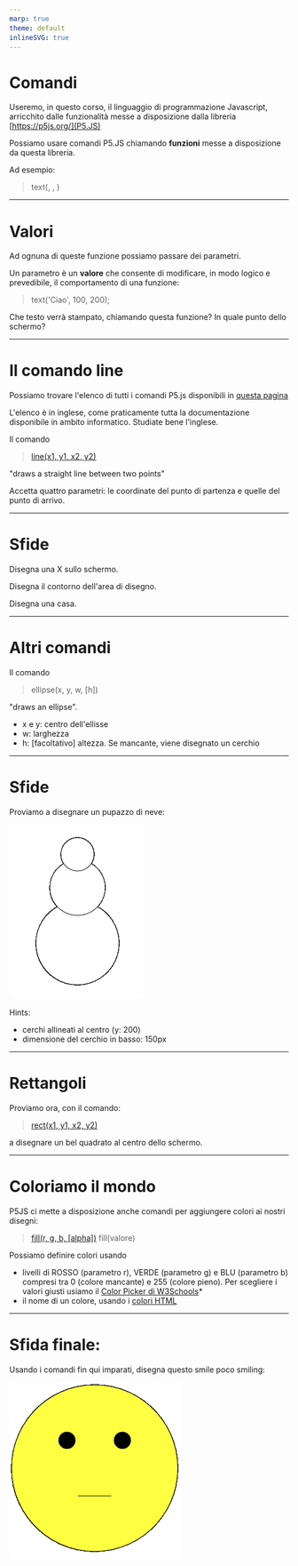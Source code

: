 ```yaml
---
marp: true
theme: default
inlineSVG: true
---
```


# Comandi

Useremo, in questo corso, il linguaggio di programmazione Javascript, arricchito dalle funzionalità messe a disposizione dalla libreria [https://p5js.org/](P5.JS)

Possiamo usare comandi P5.JS chiamando **funzioni** messe a disposizione da questa libreria.

Ad esempio:

> text(<testo da stampare>, <x>, <y>)

--- 

# Valori

Ad ognuna di queste funzione possiamo passare dei parametri.

Un parametro è un **valore** che consente di modificare, in modo logico e prevedibile, il comportamento di una funzione:

> text('Ciao', 100, 200);

Che testo verrà stampato, chiamando questa funzione?
In quale punto dello schermo?

--- 

# Il comando line

Possiamo trovare l'elenco di tutti i comandi P5.js disponibili in [questa pagina](https://p5js.org/reference/)

L'elenco è in inglese, come praticamente tutta la documentazione disponibile in ambito informatico. Studiate bene l'inglese.

Il comando

> [line(x1, y1, x2, y2)](https://p5js.org/reference/p5/line/)

"draws a straight line between two points"

Accetta quattro parametri: le coordinate del punto di partenza e quelle del punto di arrivo.

--- 

# Sfide

Disegna una X sullo schermo.

Disegna il contorno dell'area di disegno.

Disegna una casa.

--- 

# Altri comandi

Il comando

> ellipse(x, y, w, [h])

"draws an ellipse".

- x e y: centro dell'ellisse
- w: larghezza
- h: [facoltativo] altezza. Se mancante, viene disegnato un cerchio

--- 

# Sfide

Proviamo a disegnare un pupazzo di neve:

![h:200px](img/snowman.png) 

Hints:
- cerchi allineati al centro (y: 200)
- dimensione del cerchio in basso: 150px

---

# Rettangoli

Proviamo ora, con il comando:

> [rect(x1, y1, x2, y2)](https://p5js.org/reference/p5/rect/)

a disegnare un bel quadrato al centro dello schermo.

---

# Coloriamo il mondo

P5JS ci mette a disposizione anche comandi per aggiungere colori ai nostri disegni: 

> [fill(r, g, b, [alpha])](https://p5js.org/reference/p5/fill/)
> fill(valore)

Possiamo definire colori usando 
- livelli di ROSSO (parametro r), VERDE (parametro g) e BLU (parametro b) compresi tra 0 (colore mancante) e 255 (colore pieno). Per scegliere i valori giusti usiamo il [Color Picker di W3Schools](https://www.w3schools.com/colors/colors_picker.asp)*
- il nome di un colore, usando i [colori HTML](https://www.w3schools.com/colors/colors_hex.asp) 

---

# Sfida finale:

Usando i comandi fin qui imparati, disegna questo smile poco smiling:

![](img/smile.png)